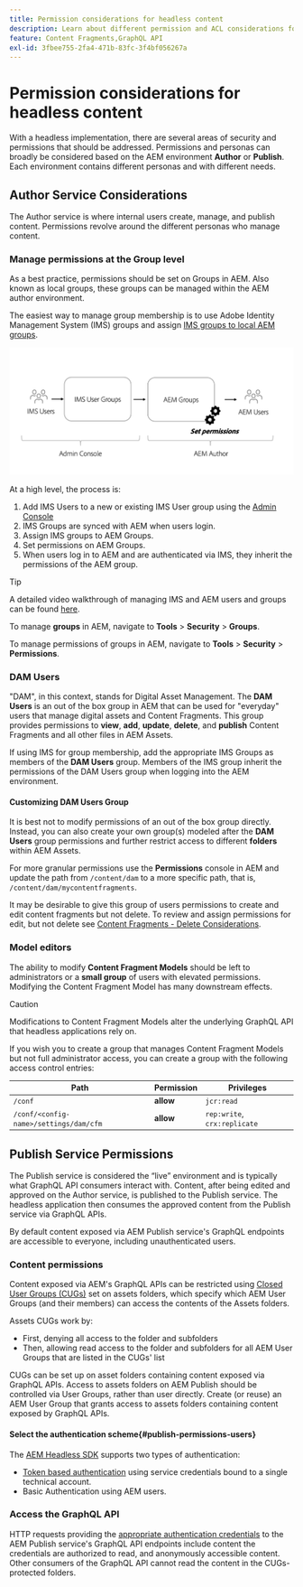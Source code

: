 ```yaml
---
title: Permission considerations for headless content
description: Learn about different permission and ACL considerations for a headless implementation with Adobe Experience Manager. Understand the different personas and potential permission levels needed for both Author and Publish environments.
feature: Content Fragments,GraphQL API
exl-id: 3fbee755-2fa4-471b-83fc-3f4bf056267a
---
```

# Permission considerations for headless content

With a headless implementation, there are several areas of security and permissions that should be addressed. Permissions and personas can broadly be considered based on the AEM environment **Author** or **Publish**. Each environment contains different personas and with different needs.

## Author Service Considerations

The Author service is where internal users create, manage, and publish content. Permissions revolve around the different personas who manage content.

### Manage permissions at the Group level

As a best practice, permissions should be set on Groups in AEM. Also known as local groups, these groups can be managed within the AEM author environment. 

The easiest way to manage group membership is to use Adobe Identity Management System (IMS) groups and assign [IMS groups to local AEM groups](https://experienceleague.adobe.com/docs/experience-manager-cloud-service/content/security/ims-support.html?lang=en#managing-permissions-in-aem). 

![Admin console permission flow](assets/admin-console-aem-group-permissions.png)

At a high level, the process is:

1. Add IMS Users to a new or existing IMS User group using the [Admin Console](https://adminconsole.adobe.com/)
1. IMS Groups are synced with AEM when users login.
1. Assign IMS groups to AEM Groups.
1. Set permissions on AEM Groups. 
1. When users log in to AEM and are authenticated via IMS, they inherit the permissions of the AEM group.

>[!TIP]
>
> A detailed video walkthrough of managing IMS and AEM users and groups can be found [here](https://experienceleague.adobe.com/docs/experience-manager-learn/cloud-service/accessing/overview.html).

To manage **groups** in AEM, navigate to **Tools** > **Security** > **Groups**.

To manage permissions of groups in AEM, navigate to **Tools** > **Security** > **Permissions**.

### DAM Users

"DAM", in this context, stands for Digital Asset Management. The **DAM Users** is an out of the box group in AEM that can be used for "everyday" users that manage digital assets and Content Fragments. This group provides permissions to **view**, **add**, **update**, **delete**, and **publish** Content Fragments and all other files in AEM Assets.

If using IMS for group membership, add the appropriate IMS Groups as members of the **DAM Users** group. Members of the IMS group inherit the permissions of the DAM Users group when logging into the AEM environment.

#### Customizing DAM Users Group

It is best not to modify permissions of an out of the box group directly. Instead, you can also create your own group(s) modeled after the **DAM Users** group permissions and further restrict access to different **folders** within AEM Assets.

For more granular permissions use the **Permissions** console in AEM and update the path from `/content/dam` to a more specific path, that is, `/content/dam/mycontentfragments`.

It may be desirable to give this group of users permissions to create and edit content fragments but not delete. To review and assign permissions for edit, but not delete see [Content Fragments - Delete Considerations](/help/sites-cloud/administering/content-fragments/delete-considerations.md).

### Model editors

The ability to modify **Content Fragment Models** should be left to administrators or a **small group** of users with elevated permissions. Modifying the Content Fragment Model has many downstream effects. 

>[!CAUTION]
>
>Modifications to Content Fragment Models alter the underlying GraphQL API that headless applications rely on.

If you wish you to create a group that manages Content Fragment Models but not full administrator access, you can create a group with the following access control entries:

| Path | Permission | Privileges|
|-----| -------------| ---------|
|`/conf`| **allow**    | `jcr:read` |
| `/conf/<config-name>/settings/dam/cfm` | **allow** | `rep:write`, `crx:replicate` |

## Publish Service Permissions

The Publish service is considered the “live” environment and is typically what GraphQL API consumers interact with. Content, after being edited and approved on the Author service, is published to the Publish service. The headless application then consumes the approved content from the Publish service via GraphQL APIs.

By default content exposed via AEM Publish service's GraphQL endpoints are accessible to everyone, including unauthenticated users. 

### Content permissions

Content exposed via AEM's GraphQL APIs can be restricted using [Closed User Groups (CUGs)](https://experienceleague.adobe.com/docs/experience-manager-learn/assets/advanced/closed-user-groups.html) set on assets folders, which specify which AEM User Groups (and their members) can access the contents of the Assets folders.

Assets CUGs work by: 

* First, denying all access to the folder and subfolders
* Then, allowing read access to the folder and subfolders for all AEM User Groups that are listed in the CUGs' list

CUGs can be set up on asset folders containing content exposed via GraphQL APIs. Access to assets folders on AEM Publish should be controlled via User Groups, rather than user directly. Create (or reuse) an AEM User Group that grants access to assets folders containing content exposed by GraphQL APIs.

#### Select the authentication scheme{#publish-permissions-users}

The [AEM Headless SDK](https://github.com/adobe/aem-headless-client-js#create-aemheadless-client) supports two types of authentication:

* [Token based authentication](/help/implementing/developing/introduction/generating-access-tokens-for-server-side-apis.md) using service credentials bound to a single technical account.
* Basic Authentication using AEM users.

### Access the GraphQL API

HTTP requests providing the [appropriate authentication credentials](https://github.com/adobe/aem-headless-client-js#create-aemheadless-client) to the AEM Publish service's GraphQL API endpoints include content the credentials are authorized to read, and anonymously accessible content. Other consumers of the GraphQL API cannot read the content in the CUGs-protected folders.
